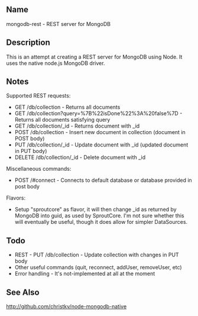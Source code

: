 Name
----

mongodb-rest - REST server for MongoDB

Description
-----------

This is an attempt at creating a REST server for MongoDB using Node.
It uses the native node.js MongoDB driver.

Notes
-----

Supported REST requests:

* GET /db/collection - Returns all documents
* GET /db/collection?query=%7B%22isDone%22%3A%20false%7D - Returns all documents satisfying query
* GET /db/collection/_id - Returns document with _id
* POST /db/collection - Insert new document in collection (document in POST body)
* PUT /db/collection/_id - Update document with _id (updated document in PUT body)
* DELETE /db/collection/_id - Delete document with _id

Miscellaneous commands:

* POST /#connect - Connects to default database or database provided in post body

Flavors:

* Setup "sproutcore" as flavor, it will then change _id as returned by MongoDB into guid, as used by SproutCore. I'm not sure whether this will eventually be useful, though it does allow for simpler DataSources.

Todo
----

* REST - PUT /db/collection - Update collection with changes in PUT body
* Other useful commands (quit, reconnect, addUser, removeUser, etc)
* Error handling - It's not-implemented at all at the moment

See Also
--------

http://github.com/christkv/node-mongodb-native
